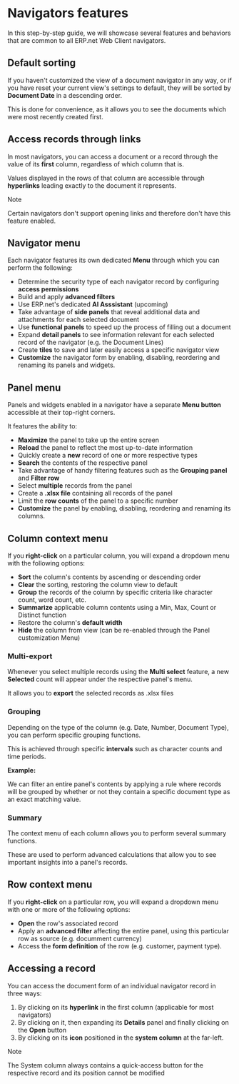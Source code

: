 # Navigators features

In this step-by-step guide, we will showcase several features and behaviors that are common to all ERP.net Web Client navigators.

## Default sorting

If you haven't customized the view of a document navigator in any way, or if you have reset your current view's settings to default, they will be sorted by **Document Date** in a descending order.

This is done for convenience, as it allows you to see the documents which were most recently created first.

## Access records through links

In most navigators, you can access a document or a record through the value of its **first** column, regardless of which column that is.

Values displayed in the rows of that column are accessible through **hyperlinks** leading exactly to the document it represents.

> [!NOTE]
> Certain navigators don't support opening links and therefore don't have this feature enabled.

## Navigator menu

Each navigator features its own dedicated **Menu** through which you can perform the following:

* Determine the security type of each navigator record by configuring **access permissions**
* Build and apply **advanced filters**
* Use ERP.net's dedicated **AI Asssistant** (upcoming)
* Take advantage of **side panels** that reveal additional data and attachments for each selected document
* Use **functional panels** to speed up the process of filling out a document
* Expand **detail panels** to see information relevant for each selected record of the navigator (e.g. the Document Lines)
* Create **tiles** to save and later easily access a specific navigator view
* **Customize** the navigator form by enabling, disabling, reordering and renaming its panels and widgets.

## Panel menu

Panels and widgets enabled in a navigator have a separate **Menu button** accessible at their top-right corners.

It features the ability to:

* **Maximize** the panel to take up the entire screen
* **Reload** the panel to reflect the most up-to-date information
* Quickly create a **new** record of one or more respective types
* **Search** the contents of the respective panel
* Take advantage of handy filtering features such as the **Grouping panel** and **Filter row**
* Select **multiple** records from the panel
* Create a **.xlsx file** containing all records of the panel
* Limit the **row counts** of the panel to a specific number
* **Customize** the panel by enabling, disabling, reordering and renaming its columns.

## Column context menu

If you **right-click** on a particular column, you will expand a dropdown menu with the following options:

* **Sort** the column's contents by ascending or descending order
* **Clear** the sorting, restoring the column view to default
* **Group** the records of the column by specific criteria like character count, word count, etc.
* **Summarize** applicable column contents using a Min, Max, Count or Distinct function
* Restore the column's **default width**
* **Hide** the column from view (can be re-enabled through the Panel customization Menu)

### Multi-export

Whenever you select multiple records using the **Multi select** feature, a new **Selected** count will appear under the respective panel's menu.

It allows you to **export** the selected records as .xlsx files

### Grouping 

Depending on the type of the column (e.g. Date, Number, Document Type), you can perform specific grouping functions.

This is achieved through specific **intervals** such as character counts and time periods.

**Example:**

We can filter an entire panel's contents by applying a rule where records will be grouped by whether or not they contain a specific document type as an exact matching value.

### Summary

The context menu of each column allows you to perform several summary functions.

These are used to perform advanced calculations that allow you to see important insights into a panel's records.

## Row context menu

If you **right-click** on a particular row, you will expand a dropdown menu with one or more of the following options:

* **Open** the row's associated record
* Apply an **advanced filter** affecting the entire panel, using this particular row as source (e.g. documment currency)
* Access the **form definition** of the row (e.g. customer, payment type).

## Accessing a record

You can access the document form of an individual navigator record in three ways:

1. By clicking on its **hyperlink** in the first column (applicable for most navigators)
2. By clicking on it, then expanding its **Details** panel and finally clicking on the **Open** button
3. By clicking on its **icon** positioned in the **system column** at the far-left.

> [!NOTE]
> The System column always contains a quick-access button for the respective record and its position cannot be modified

